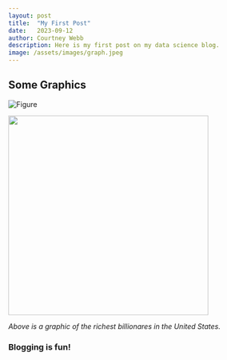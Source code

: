 ```yaml
---
layout: post
title:  "My First Post"
date:   2023-09-12
author: Courtney Webb
description: Here is my first post on my data science blog.
image: /assets/images/graph.jpeg
---
```


## Some Graphics

![Figure](https://github.com/courtneyhiatt/stat386-projects/raw/main/assets/images/billionares.png)

<img src="https://github.com/courtneyhiatt/stat386-projects/raw/main/assets/images/billionares.png" alt="" style="width:400px;"/>

*Above is a graphic of the richest billionares in the United States.* 


### Blogging is fun!
